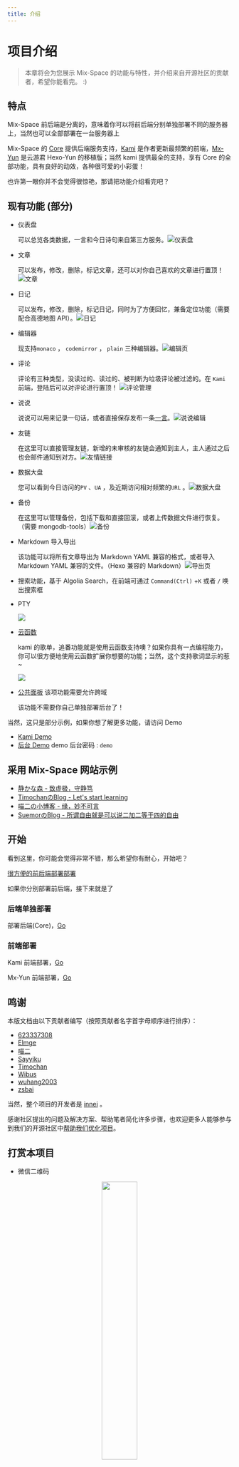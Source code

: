 ```yaml
---
title: 介绍
---
```


# 项目介绍

> 本章将会为您展示 Mix-Space 的功能与特性，并介绍来自开源社区的贡献者，希望你能看完。 :)


## 特点

Mix-Space 前后端是分离的，意味着你可以将前后端分别单独部署不同的服务器上，当然也可以全部部署在一台服务器上

Mix-Space 的 [Core](https://github.com/mx-space/core) 提供后端服务支持，[Kami](https://github.com/mx-space/kami) 是作者更新最频繁的前端，[Mx-Yun](https://github.com/mx-space/mx-web-yun) 是云游君 Hexo-Yun 的移植版；当然 kami 提供最全的支持，享有 Core 的全部功能，具有良好的动效，各种很可爱的小彩蛋！

也许第一眼你并不会觉得很惊艳，那请把功能介绍看完吧？


## 现有功能 (部分)

- 仪表盘

  可以总览各类数据，一言和今日诗句来自第三方服务。![仪表盘](https://fastly.jsdelivr.net/gh/mx-space/docs-images@latest/images/V0BRMI.png)


- 文章

  可以发布，修改，删除，标记文章，还可以对你自己喜欢的文章进行置顶！![文章](https://fastly.jsdelivr.net/gh/mx-space/docs-images@latest/images/Vd1kAW.png) 


- 日记

  可以发布，修改，删除，标记日记，同时为了方便回忆，兼备定位功能（需要配合高德地图 API）。![日记](https://fastly.jsdelivr.net/gh/mx-space/docs-images@latest/images/mAwG4T.png)


- 编辑器

  现支持`monaco` ， `codemirror`  ， `plain` 三种编辑器。![编辑页](https://fastly.jsdelivr.net/gh/mx-space/docs-images@latest/images/ROaydk.png)


- 评论

  评论有三种类型，没读过的、读过的、被判断为垃圾评论被过滤的。在 `Kami` 前端，登陆后可以对评论进行置顶！ ![评论管理](https://fastly.jsdelivr.net/gh/mx-space/docs-images@latest/images/oNhuO0.png)


- 说说

  说说可以用来记录一句话，或者直接保存发布一条[一言](https://hitokoto.cn/)。![说说编辑](https://fastly.jsdelivr.net/gh/mx-space/docs-images@latest/images/gMs43j.png)


- 友链

  在这里可以直接管理友链，新增的未审核的友链会通知到主人，主人通过之后也会邮件通知到对方。![友情链接](https://fastly.jsdelivr.net/gh/mx-space/docs-images@latest/images/server-links.png)


- 数据大盘

  您可以看到今日访问的`PV` 、`UA` ，及近期访问相对频繁的`URL` 。![数据大盘](https://fastly.jsdelivr.net/gh/mx-space/docs-images@latest/images/2ke5KU.png)


- 备份

  在这里可以管理备份，包括下载和直接回滚，或者上传数据文件进行恢复。（需要 mongodb-tools）![备份](https://fastly.jsdelivr.net/gh/mx-space/docs-images@latest/images/cTOSl.png)


- Markdown 导入导出

  该功能可以将所有文章导出为 Markdown YAML 兼容的格式，或者导入 Markdown YAML 兼容的文件。（Hexo 兼容的 Markdown）![导出页](https://fastly.jsdelivr.net/gh/mx-space/docs-images@latest/images/server-md.png)

- 搜索功能，基于 Algolia Search，在前端可通过 `Command(Ctrl)` +`K` 或者 `/` 唤出搜索框


- PTY

  ![](https://user-images.githubusercontent.com/41265413/153223043-b211b0b8-977d-474e-8b51-80f77624dd75.jpg)


- [云函数](https://github.com/mx-space/mx-server/blob/master/src/modules/serverless/serverless.readme.md)
  
  kami 的歌单，追番功能就是使用云函数支持噢？如果你具有一点编程能力，你可以很方便地使用云函数扩展你想要的功能；当然，这个支持歌词显示的惹~

  ![](https://fastly.jsdelivr.net/gh/mx-space/docs-images@latest/images/lyrics.png)

  
- [公共面板](https://mx.shizuri.net) 该项功能需要允许跨域

  该功能不需要你自己单独部署后台了！

当然，这只是部分示例，如果你想了解更多功能，请访问 Demo 

 - [Kami Demo](https://mx-demo.shizuri.net/) 
 - [后台 Demo](https://mx-demo.shizuri.net/proxy/qaqdmin)   demo 后台密码 : `demo`

## 采用 Mix-Space 网站示例

 - [静かな森 - 致虚极，守静笃](https://innei.ren)
 - [TimochanのBlog - Let's start learning](https://www.timochan.cn)
 - [喵二の小博客 - 缘，妙不可言](https://www.miaoer.xyz)
 - [SuemorのBlog - 所谓自由就是可以说二加二等于四的自由](https://www.suemor.com/)

## 开始

看到这里，你可能会觉得非常不错，那么希望你有耐心，开始吧？

[很方便的前后端部署部署](/deploy/index.md)

如果你分别部署前后端，接下来就是了

### 后端单独部署

部署后端(Core)，[Go](/deploy/core/core.md) 

### 前端部署

Kami 前端部署，[Go](/deploy/kami/index.md)

Mx-Yun 前端部署，[Go](/deploy/yun/index.md)

## 鸣谢

本版文档由以下贡献者编写（按照贡献者名字首字母顺序进行排序）：

- [623337308](https://blog.cqsjyz.com)
- [Elmge](https://github.com/Elmge)
- [喵二](https://www.miaoer.xyz)
- [Sayyiku](https://github.com/Sayyiku)
- [Timochan](https://www.timochan.cn)
- [Wibus](https://github.com/wibus-wee)
- [wuhang2003](https://github.com/wuhang2003)
- [zsbai](https://github.com/zsbai)

当然，整个项目的开发者是 [innei](https://innei.ren) 。

感谢社区提出的问题及解决方案、帮助笔者简化许多步骤，也欢迎更多人能够参与到我们的开源社区中[帮助我们优化项目](https://github.com/mx-space)。

## 打赏本项目

- 微信二维码

<div align="center">
<img src="https://cdn.jsdelivr.net/gh/Innei/img-bed@master/20191211132347.png" style="width:40%;" />
</div>
